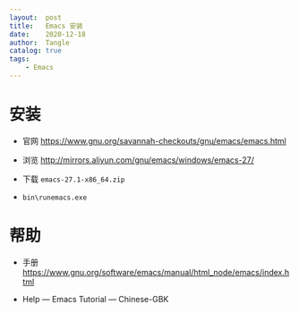 ```yaml
---
layout:  post
title:   Emacs 安装
date:    2020-12-18
author:  Tangle
catalog: true
tags:
    - Emacs
---
```


# 安装

- 官网 <https://www.gnu.org/savannah-checkouts/gnu/emacs/emacs.html>

- 浏览 <http://mirrors.aliyun.com/gnu/emacs/windows/emacs-27/>

- 下载 `emacs-27.1-x86_64.zip`

- `bin\runemacs.exe`

# 帮助

- 手册 <https://www.gnu.org/software/emacs/manual/html_node/emacs/index.html>

- Help — Emacs Tutorial — Chinese-GBK
